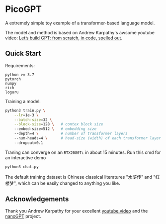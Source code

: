 # PicoGPT

A extremely simple toy example of a transformer-based language model.

The model and method is based on Andrew Karpathy's awsome youtube video: [Let’s build GPT: from scratch, in code, spelled out][KarpathyYTB].


## Quick Start

Requirements:
```text
python >= 3.7
pytorch
numpy
rich
loguru
```

Training a model:
```bash
python3 train.py \
	--lr=1e-3 \
	--batch-size=32 \
	--block-size=128 \   # contex block size
	--embed-size=512 \   # embedding size
	--depth=4 \          # number of transformer layers
	--num-heads=4 \      # head-size (width) of each transformer layer
	--dropout=0.1
```

Traning can converge on an `RTX2080Ti` in about 15 minutes. Run this cmd for an interactive demo 
```bash
python3 chat.py
```

The default training dataset is Chinese classical literatures "水浒传" and "红楼梦", which can be easily changed to anything you like.


## Acknowledgements

Thank you Andrew Karpathy for your excellent [youtube video][KarpathyYTB] and the [nanoGPT][NanoGPT] project.

[KarpathyYTB]: https://www.youtube.com/watch?v=kCc8FmEb1nY
[NanoGPT]: https://github.com/karpathy/nanoGPT
